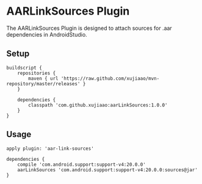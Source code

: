 AARLinkSources Plugin
====
The AARLinkSources Plugin is designed to attach sources for .aar dependencies in AndroidStudio.

Setup
----
~~~
buildscript {
    repositories {
        maven { url 'https://raw.github.com/xujiaao/mvn-repository/master/releases' }
    }

    dependencies {
        classpath 'com.github.xujiaao:aarLinkSources:1.0.0'
    }
}
~~~

Usage
----
~~~
apply plugin: 'aar-link-sources'

dependencies {
    compile 'com.android.support:support-v4:20.0.0'
    aarLinkSources 'com.android.support:support-v4:20.0.0:sources@jar'
}
~~~






